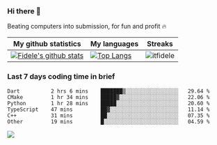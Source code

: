 ### Hi there 👋
<p>Beating computers into submission, for fun and profit 🔥</p>

|My github statistics|My languages|Streaks|
|-|-|-|
|[![Fidele's github stats](https://github-readme-stats.vercel.app/api?username=itfidele&count_private=true&show_icons=true&theme=dark&hide_title=true)](https://github.com/itfidele)|[![Top Langs](https://github-readme-stats.vercel.app/api/top-langs/?username=itfidele&show_icons=true&langs_count=10&theme=dark&layout=compact&hide_title=true)](https://github.com/itfidele)|![itfidele](https://github-readme-streak-stats.herokuapp.com/?user=itfidele&theme=dark)

### Last 7 days coding time in brief
<!--START_SECTION:waka-->

```text
Dart          2 hrs 6 mins    ███████▒░░░░░░░░░░░░░░░░░   29.64 %
CMake         1 hr 34 mins    █████▓░░░░░░░░░░░░░░░░░░░   22.06 %
Python        1 hr 28 mins    █████░░░░░░░░░░░░░░░░░░░░   20.60 %
TypeScript    47 mins         ██▓░░░░░░░░░░░░░░░░░░░░░░   11.14 %
C++           31 mins         ██░░░░░░░░░░░░░░░░░░░░░░░   07.35 %
Other         19 mins         █░░░░░░░░░░░░░░░░░░░░░░░░   04.59 %
```

<!--END_SECTION:waka-->

![](https://komarev.com/ghpvc/?username=itfidele)
